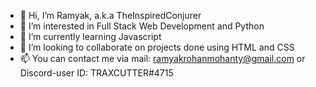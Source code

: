 - 👋 Hi, I’m Ramyak, a.k.a TheInspiredConjurer
- 👀 I’m interested in Full Stack Web Development and Python
- 🌱 I’m currently learning Javascript
- 💞️ I’m looking to collaborate on projects done using HTML and CSS
- 📫 You can contact me via mail: ramyakrohanmohanty@gmail.com or Discord-user ID: TRAXCUTTER#4715

<!---
TheInpiredConjurer/TheInpiredConjurer is a ✨ special ✨ repository because its `README.md` (this file) appears on your GitHub profile.
You can click the Preview link to take a look at your changes.
--->
